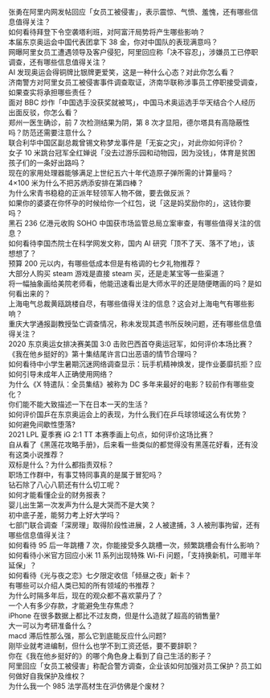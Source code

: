 张勇在阿里内网发帖回应「女员工被侵害」，表示震惊、气愤、羞愧，还有哪些信息值得关注？  
如何看待拜登下令空袭塔利班，对阿富汗局势将产生哪些影响？  
本届东京奥运会中国代表团拿下 38 金，你对中国队的表现满意吗？  
网曝阿里女员工遭遇领导及客户侵犯，阿里回应称「决不容忍」，涉嫌员工已停职调查，还有哪些信息值得关注？  
AI 发现奥运会得铜牌比银牌更爱笑，这是一种什么心态？对此你怎么看？  
济南警方对阿里女员工被侵害事件调查取证，济南华联称涉事员工停职接受调查，如果查实将承担哪些责任？  
面对 BBC 炒作「中国选手没获奖就被骂」，中国马术奥运选手华天结合个人经历出面反驳，你怎么看？  
郑州一医生确诊，前 7 次检测结果为阴，第 8 次才显阳，德尔塔具有高隐蔽性吗？防范还需要注意什么？  
联合利华中国区副总裁曾锡文称梦龙事件是「无妄之灾」，对此你如何评价？  
女子 10 米跳台冠军全红婵说「没去过游乐园和动物园，因为没钱」，体育是贫困孩子们的一条好出路吗？  
现在的家用处理器能够满足上世纪五六十年代造原子弹所需的计算量吗？  
4×100 米为什么不把苏炳添安排在第四棒？  
为什么宋青书稳稳的正派年轻领军人物不做，要去做反派？  
如果你的婆婆在你怀孕的时候给你一个红包，说「这是妈奖励你的」，这钱你要吗？  
黑石 236 亿港元收购 SOHO 中国获市场监管总局立案审查，有哪些值得关注的信息？  
如何看待李国杰院士在科学网发文称，国内 AI 研究「顶不了天、落不了地」，该想想了？  
预算 200 元以内，有哪些低成本但是有格调的七夕礼物推荐？  
大部分人购买 steam 游戏是直接 steam 买，还是走某宝等一些渠道？  
将一幅抽象画给美院老师看，他能迅速看出是大师水平的还是随便瞎画的吗？是如何看出来的？  
上海电气总裁黄瓯跳楼自尽，有哪些值得关注的信息？这会对上海电气有哪些影响？  
重庆大学通报副教授坠亡调查情况，称未发现其遗书所反映问题，还有哪些信息值得关注？  
2020 东京奥运女排决赛美国 3:0 击败巴西首夺奥运冠军，如何评价本场比赛？  
《我在他乡挺好的》第十集结尾许言口出恶语的情节合理吗？  
如何看待中小学生暑期沉迷网络调查显示：玩手机精神焕发，提作业萎靡抗拒？应如何引导未成年人正确使用网络？  
为什么《X 特遣队：全员集结》被称为 DC 多年来最好的电影？较前作有哪些变化？  
你们能不能大致描述一下在日本一天的生活？  
如何评价国乒在东京奥运会上的表现，为什么我们在乒乓球领域这么有优势？  
如何避免间歇性堕落?  
2021 LPL 夏季赛 iG 2:1 TT 本赛季画上句点，如何评价这场比赛？  
自从看了《黑莲花攻略手册》，后来看一些类似的都觉得没有黑莲花好看，还有没有这类小说推荐？  
双标是什么？为什么都指责双标？  
职场工作群中，有事艾特同事真的是属于冒犯吗？  
钻石除了八心八箭还有什么切工呢？  
如何才能看懂企业的财务报表？  
婴儿出生第一次发声为什么是大哭而不是大笑？  
初中底子差，能努力考上好大学吗？  
七部门联合调查「深房理」取得阶段性进展，2 人被逮捕，3 人被刑事拘留，还有哪些信息值得关注？  
如何看待 95 后一年跳槽 7 次，你能接受多久跳槽一次，频繁跳槽会有什么影响？  
如何看待小米官方回应小米 11 系列出现特殊 Wi-Fi 问题，「支持换新机，可赠半年延保」？  
如何看待《光与夜之恋》七夕限定收信「倾昼之夜」新卡？  
有哪些可以介绍人类已知的所有领域的书推荐？  
为什么时隔多年后，现在的观众都不喜欢蒙丹了？  
一个人有多少存款，才能避免生存焦虑？  
iPhone 在很多数据上都比不过友商，但是什么造就了超高的销售量?  
大一可以为考研准备什么？  
macd 滞后性那么强，那么它到底能反应什么问题?  
刚毕业就考进编制，但什么也学不到工资还低，要不要辞职？  
你在《我在他乡挺好的》的哪个角色身上看到了自己生活的影子？  
阿里回应「女员工被侵害」称配合警方调查，企业该如何加强对员工保护？员工如何做好自我保护及维权？  
为什么我一个 985 法学高材生在沪仿佛是个废材？  
